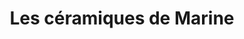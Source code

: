 ---
title: "Les céramiques de Marine"
url: /arles/les-ceramiques-de-marine/
shop: décoration intérieure
---